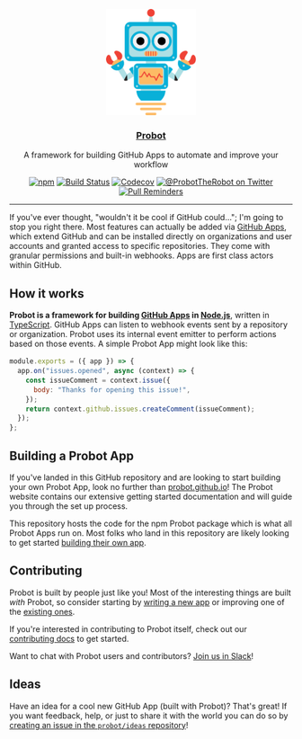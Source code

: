 <p align="center">
  <a href="https://probot.github.io"><img src="/static/robot.svg" width="160" alt="Probot's logo, a cartoon robot" /></a>
</p>
<h3 align="center"><a href="https://probot.github.io">Probot</a></h3>
<p align="center">A framework for building GitHub Apps to automate and improve your workflow<p>
<p align="center"><a href="https://npmjs.com/package/probot"><img src="https://badgen.net/npm/v/probot" alt="npm"></a> <a href="https://github.com/probot/probot/actions?query=workflow%3ACI"><img src="https://github.com/probot/probot/workflows/CI/badge.svg" alt="Build Status"></a> <a href="https://codecov.io/gh/probot/probot/"><img src="https://badgen.now.sh/codecov/c/github/probot/probot" alt="Codecov"></a> <a href="https://twitter.com/ProbotTheRobot"><img src="https://img.shields.io/twitter/follow/ProbotTheRobot.svg?style=social&logo=twitter&label=Follow" alt="@ProbotTheRobot on Twitter"></a> <a href="https://pullreminders.com?ref=badge"><img src="https://pullreminders.com/badge.svg" alt="Pull Reminders"></a></p>

---

If you've ever thought, "wouldn't it be cool if GitHub could…"; I'm going to stop you right there. Most features can actually be added via [GitHub Apps](https://docs.github.com/en/developers/apps), which extend GitHub and can be installed directly on organizations and user accounts and granted access to specific repositories. They come with granular permissions and built-in webhooks. Apps are first class actors within GitHub.

## How it works

**Probot is a framework for building [GitHub Apps](https://docs.github.com/en/developers/apps) in [Node.js](https://nodejs.org/)**, written in [TypeScript](https://www.typescriptlang.org/). GitHub Apps can listen to webhook events sent by a repository or organization. Probot uses its internal event emitter to perform actions based on those events. A simple Probot App might look like this:

```js
module.exports = ({ app }) => {
  app.on("issues.opened", async (context) => {
    const issueComment = context.issue({
      body: "Thanks for opening this issue!",
    });
    return context.github.issues.createComment(issueComment);
  });
};
```

## Building a Probot App

If you've landed in this GitHub repository and are looking to start building your own Probot App, look no further than [probot.github.io](https://probot.github.io/docs/)! The Probot website contains our extensive getting started documentation and will guide you through the set up process.

This repository hosts the code for the npm Probot package which is what all Probot Apps run on. Most folks who land in this repository are likely looking to get started [building their own app](https://probot.github.io/docs/).

## Contributing

Probot is built by people just like you! Most of the interesting things are built _with_ Probot, so consider starting by [writing a new app](https://probot.github.io/docs/) or improving one of the [existing ones](https://github.com/search?q=topic%3Aprobot-app&type=Repositories).

If you're interested in contributing to Probot itself, check out our [contributing docs](CONTRIBUTING.md) to get started.

Want to chat with Probot users and contributors? [Join us in Slack](https://probot-slackin.herokuapp.com/)!

## Ideas

Have an idea for a cool new GitHub App (built with Probot)? That's great! If you want feedback, help, or just to share it with the world you can do so by [creating an issue in the `probot/ideas` repository](https://github.com/probot/ideas/issues/new)!
